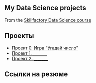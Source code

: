 ## My Data Science projects
From the [Skillfactory Data Science course](https://skillfactory.ru/data-scientist)

## Проекты

* [Проект 0. Игра "Угадай число"](https://github.com/Maximus1973/Max1/tree/main/project_0)
* [Проект 1. _______](____)
* [Проект 2. _______](____)

## Ссылки на резюме
